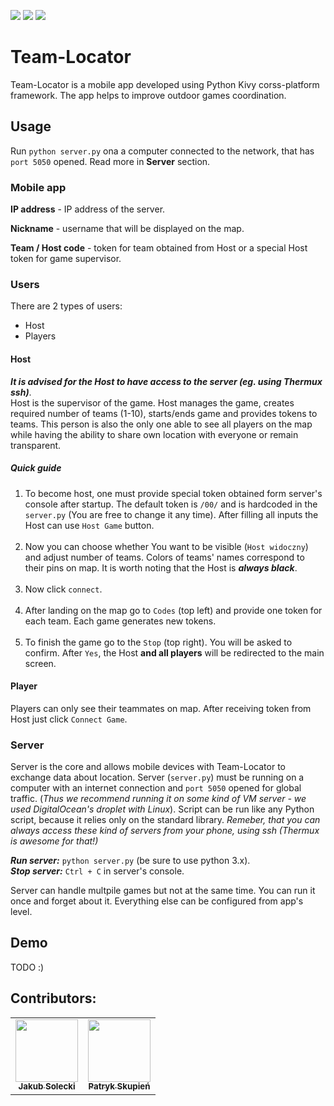 [![](https://img.shields.io/badge/python-3.7-blue)](https://www.anaconda.com/products/individual)
[![](https://img.shields.io/badge/kivy-1.11.1-lightgrey)](https://kivy.org/#home)
[![](https://img.shields.io/badge/platform-android-green)](https://developer.android.com/)

# Team-Locator

Team-Locator is a mobile app developed using Python Kivy corss-platform framework. The app helps to improve outdoor games coordination.

## Usage

Run ```python server.py``` ona a computer connected to the network, that has ```port 5050``` opened. Read more in **Server** section.

### Mobile app

**IP address** - IP address of the server.

**Nickname** - username that will be displayed on the map.

**Team / Host code** - token for team obtained from Host or a special Host token for game supervisor.

### Users

There are 2 types of users:
* Host
* Players

#### Host
***It is advised for the Host to have access to the server (eg. using Thermux ssh)***. <br/>
Host is the supervisor of the game. Host manages the game, creates required number of teams (1-10), starts/ends game and provides tokens to teams. This person is also the only one able to see all players on the map while having the ability to share own location with everyone or remain transparent. 

##### Quick guide
1.  To become host, one must provide special token obtained form server's console after startup. The default token is ```/00/``` and is hardcoded in the ```server.py``` (You are free to change it any time). After filling all inputs the Host can use ```Host Game``` button. <br/><br/>
2.  Now you can choose whether You want to be visible (```Host widoczny```) and adjust number of teams. Colors of teams' names correspond to their pins on map. It is worth noting that the Host is ***always black***. <br/><br/>
3.  Now click ```connect```. <br/><br/>
4.  After landing on the map go to ```Codes``` (top left) and provide one token for each team. Each game generates new tokens. <br/><br/>
5.  To finish the game go to the ```Stop``` (top right). You will be asked to confirm. After ```Yes```, the Host **and all players** will be redirected to the main screen.

#### Player
Players can only see their teammates on map. After receiving token from Host just click ```Connect Game```.

### Server
Server is the core and allows mobile devices with Team-Locator to exchange data about location. Server (```server.py```) must be running on a computer with an internet connection and ```port 5050``` opened for global traffic. (*Thus we recommend running it on some kind of VM server - we used DigitalOcean's droplet with Linux*). Script can be run like any Python script, because it relies only on the standard library. _Remeber, that you can always access these kind of servers from your phone, using ssh (Thermux is awesome for that!)_ <br/>

***Run server:*** ```python server.py``` (be sure to use python 3.x).<br/>
***Stop server:*** ```Ctrl + C``` in server's console. 

Server can handle multpile games but not at the same time. You can run it once and forget about it. Everything else can be configured from app's level.

## Demo

TODO :)

## Contributors:
<table>
  <tr>
    <td align="center"><a href="https://github.com/jakubsolecki"><img src="https://avatars2.githubusercontent.com/u/57220835?s=460&v=4" width="100px;" alt=""/><br /><sub><b>Jakub Solecki</b></sub></a><br /></td>
    <td align="center"><a href="https://github.com/skupien"><img src="https://avatars3.githubusercontent.com/u/32012668?s=460&v=4" width="100px;" alt=""/><br /><sub><b>Patryk Skupień</b></sub></a><br />
    </td>
  </tr>
</table>
